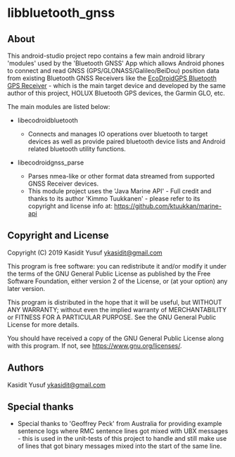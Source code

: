 libbluetooth_gnss
=================


About
-----

This android-studio project repo contains a few main android library 'modules' used by the 'Bluetooth GNSS' App which allows Android phones to connect and read GNSS (GPS/GLONASS/Galileo/BeiDou) position data from existing Bluetooth GNSS Receivers like the [EcoDroidGPS Bluetooth GPS Receiver](https://www.clearevo.com/ecodroidgps) - which is the main target device and developed by the same author of this project, HOLUX Bluetooth GPS devices, the Garmin GLO, etc.

The main modules are listed below:

- libecodroidbluetooth
  - Connects and manages IO operations over bluetooth to target devices as well as provide paired bluetooth device lists and Android related bluetooth utility functions.

- libecodroidgnss_parse
  - Parses nmea-like or other format data streamed from supported GNSS Receiver devices.
  - This module project uses the 'Java Marine API' - Full credit and thanks to its author 'Kimmo Tuukkanen' - please refer to its copyright and license info at: https://github.com/ktuukkan/marine-api


Copyright and License
---------------------

Copyright (C) 2019  Kasidit Yusuf <ykasidit@gmail.com>

This program is free software: you can redistribute it and/or modify
it under the terms of the GNU General Public License as published by
the Free Software Foundation, either version 2 of the License, or
(at your option) any later version.

This program is distributed in the hope that it will be useful,
but WITHOUT ANY WARRANTY; without even the implied warranty of
MERCHANTABILITY or FITNESS FOR A PARTICULAR PURPOSE.  See the
GNU General Public License for more details.

You should have received a copy of the GNU General Public License
along with this program.  If not, see <https://www.gnu.org/licenses/>.


Authors
-------

Kasidit Yusuf <ykasidit@gmail.com>


Special thanks
--------------

- Special thanks to 'Geoffrey Peck' from Australia for providing example sentence logs where RMC sentence lines got mixed with UBX messages - this is used in the unit-tests of this project to handle and still make use of lines that got binary messages mixed into the start of the same line.